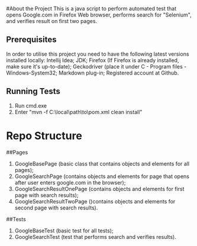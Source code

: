 #About the Project
This is a java script to perform automated test that opens Google.com in Firefox Web browser, performs search for "Selenium",
and verifies result on first two pages.

## Prerequisites
In order to utilise this project you need to have the following latest versions installed locally:
Intellij Idea;
JDK;
Firefox (If Firefox is already installed, make sure it's up-to-date);
Geckodriver (place it under C - Program files - Windows-System32; 
Markdown plug-in;
Registered account at Github.

## Running Tests
1. Run cmd.exe
2. Enter "mvn -f C:\local\path\to\pom.xml clean install"

# Repo Structure
##Pages
1. GoogleBasePage (basic class that contains objects and elements for all pages);
2. GoogleSearchPage (contains objects and elements for page that opens after user enters google.com in the browser);
3. GoogleSearchResultOnePage (contains objects and elements for first page with search results);
4. GoogleSearchResultTwoPage ()contains objects and elements for second page with search results).

##Tests
1. GoogleBaseTest (basic test for all tests);
2. GoogleSearchTest (test that performs search and verifies results).



